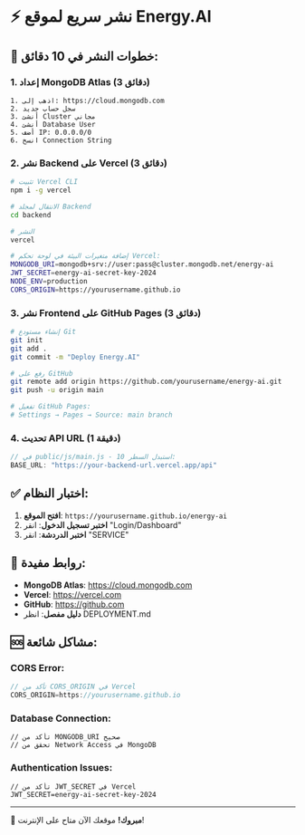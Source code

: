 # ⚡ نشر سريع لموقع Energy.AI

## 🚀 خطوات النشر في 10 دقائق:

### 1. إعداد MongoDB Atlas (3 دقائق)
```
1. اذهب إلى: https://cloud.mongodb.com
2. سجل حساب جديد
3. أنشئ Cluster مجاني
4. أنشئ Database User
5. أضف IP: 0.0.0.0/0
6. انسخ Connection String
```

### 2. نشر Backend على Vercel (3 دقائق)
```bash
# تثبيت Vercel CLI
npm i -g vercel

# الانتقال لمجلد Backend
cd backend

# النشر
vercel

# إضافة متغيرات البيئة في لوحة تحكم Vercel:
MONGODB_URI=mongodb+srv://user:pass@cluster.mongodb.net/energy-ai
JWT_SECRET=energy-ai-secret-key-2024
NODE_ENV=production
CORS_ORIGIN=https://yourusername.github.io
```

### 3. نشر Frontend على GitHub Pages (3 دقائق)
```bash
# إنشاء مستودع Git
git init
git add .
git commit -m "Deploy Energy.AI"

# رفع على GitHub
git remote add origin https://github.com/yourusername/energy-ai.git
git push -u origin main

# تفعيل GitHub Pages:
# Settings → Pages → Source: main branch
```

### 4. تحديث API URL (1 دقيقة)
```javascript
// في public/js/main.js - استبدل السطر 10:
BASE_URL: "https://your-backend-url.vercel.app/api"
```

## ✅ اختبار النظام:

1. **افتح الموقع**: `https://yourusername.github.io/energy-ai`
2. **اختبر تسجيل الدخول**: انقر "Login/Dashboard"
3. **اختبر الدردشة**: انقر "SERVICE"

## 🔧 روابط مفيدة:

- **MongoDB Atlas**: https://cloud.mongodb.com
- **Vercel**: https://vercel.com
- **GitHub**: https://github.com
- **دليل مفصل**: انظر DEPLOYMENT.md

## 🆘 مشاكل شائعة:

### CORS Error:
```javascript
// تأكد من CORS_ORIGIN في Vercel
CORS_ORIGIN=https://yourusername.github.io
```

### Database Connection:
```
// تأكد من MONGODB_URI صحيح
// تحقق من Network Access في MongoDB
```

### Authentication Issues:
```
// تأكد من JWT_SECRET في Vercel
JWT_SECRET=energy-ai-secret-key-2024
```

---

🎉 **مبروك!** موقعك الآن متاح على الإنترنت!
